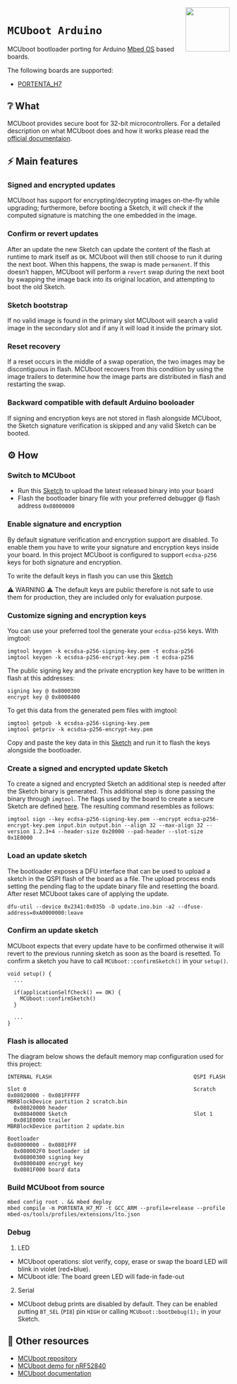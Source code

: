 <img src="https://content.arduino.cc/website/Arduino_logo_teal.svg" height="100" align="right" />

`MCUboot Arduino`
=================
MCUboot bootloader porting for Arduino [Mbed OS](https://os.mbed.com/docs/mbed-os/latest/introduction/index.html) based boards.

The following boards are supported:
 * [PORTENTA_H7](https://store.arduino.cc/products/portenta-h7)

## :grey_question: What
MCUboot provides secure boot for 32-bit microcontrollers. For a detailed description on what MCUboot does and how it works please read the [official documentaion](https://docs.mcuboot.com/).

## :zap: Main features
### Signed and encrypted updates
MCUboot has support for encrypting/decrypting images on-the-fly while upgrading; furthermore, before booting a Sketch, it will check if the computed signature is matching the one embedded in the image.
 
### Confirm or revert updates
After an update the new Sketch can update the content of the flash at runtime to mark itself as `OK`. MCUboot will then still choose to run it during the next boot. When this happens, the swap is made `permanent`. If this doesn’t happen, MCUboot will perform a `revert` swap during the next boot by swapping the image back into its original location, and attempting to boot the old Sketch.

### Sketch bootstrap
If no valid image is found in the primary slot MCUboot will search a valid image in the secondary slot and if any it will load it inside the primary slot.

### Reset recovery
If a reset occurs in the middle of a swap operation, the two images may be discontiguous in flash. MCUboot recovers from this condition by using the image trailers to determine how the image parts are distributed in flash and restarting the swap.

### Backward compatible with default Arduino booloader
If signing and encryption keys are not stored in flash alongside MCUboot, the Sketch signature verification is skipped and any valid Sketch can be booted.

## :gear: How
### Switch to MCUboot
* Run this [Sketch](https://github.com/arduino/ArduinoCore-mbed/blob/master/libraries/STM32H747_System/examples/STM32H747_updateBootloader/STM32H747_updateBootloader.ino) to upload the latest released binary into your board
* Flash the bootloader binary file with your preferred debugger @ flash address `0x08000000`

### Enable signature and encryption
By default signature verification and encryption support are disabled. To enable them you have to write your signature and encryption keys inside your board.
In this project MCUboot is configured to support `ecdsa-p256` keys for both signature and encryption.

To write the default keys in flash you can use this [Sketch](https://github.com/arduino/ArduinoCore-mbed/blob/master/libraries/STM32H747_System/examples/STM32H747_updateBootloader/STM32H747_updateBootloader.ino)

:warning: WARNING :warning: The default keys are public therefore is not safe to use them for production, they are included only for evaluation purpose.

### Customize signing and encryption keys
You can use your preferred tool the generate your `ecdsa-p256` keys. With imgtool:
```
imgtool keygen -k ecsdsa-p256-signing-key.pem -t ecdsa-p256
imgtool keygen -k ecsdsa-p256-encrypt-key.pem -t ecdsa-p256
```
The public signing key and the private encryption key have to be written in flash at this addresses:
```
signing key @ 0x8000300
encrypt key @ 0x8000400
```
To get this data from the generated pem files with imgtool:
```
imgtool getpub -k ecsdsa-p256-signing-key.pem 
imgtool getpriv -k ecsdsa-p256-encrypt-key.pem
```
Copy and paste the key data in this [Sketch](https://github.com/arduino/ArduinoCore-mbed/blob/master/libraries/STM32H747_System/examples/STM32H747_updateBootloader/STM32H747_updateBootloader.ino) and run it to flash the keys alongside the bootloader.

### Create a signed and encrypted update Sketch
To create a signed and encrypted Sketch an additional step is needed after the Sketch binary is generated. This additional step is done passing the binary through `imgtool`. The flags used by the board to create a secure Sketch are defined [here](https://github.com/arduino/ArduinoCore-mbed/blob/fa628e35011a92fb7e54fa6bfd9a69be33173bf8/boards.txt#L79-L86). The resulting command resembles as follows:
```
imgtool sign --key ecdsa-p256-signing-key.pem --encrypt ecdsa-p256-encrypt-key.pem input.bin output.bin --align 32 --max-align 32 --version 1.2.3+4 --header-size 0x20000 --pad-header --slot-size 0x1E0000
```

### Load an update sketch
The bootloader exposes a DFU interface that can be used to upload a sketch in the QSPI flash of the board as a file. The upload process ends setting the pending flag to the update binary file and resetting the board. After reset MCUboot takes care of applying the update.
```
dfu-util --device 0x2341:0x035b -D update.ino.bin -a2 --dfuse-address=0xA0000000:leave
```

### Confirm an update sketch
MCUboot expects that every update have to be confirmed otherwise it will revert to the previous running sketch as soon as the board is resetted. To confirm a sketch you have to call `MCUboot::confirmSketch()` in your `setup()`.
```
void setup() {
  ...
  
  if(applicationSelfCheck() == OK) {
    MCUboot::confirmSketch()
  }
  
  ...
}
```

### Flash is allocated
The diagram below shows the default memory map configuration used for this project:

```
INTERNAL FLASH                                             QSPI FLASH

Slot 0                                                     Scratch
0x08020000 - 0x081FFFFF                                    MBRBlockDevice partition 2 scratch.bin
  0x08020000 header
  0x08040000 Sketch                                        Slot 1
  0x081E0000 trailer                                       MBRBlockDevice partition 2 update.bin

Bootloader                
0x08000000 - 0x0801FFF    
  0x080002F0 bootloader id
  0x08000300 signing key  
  0x08000400 encrypt key  
  0x0801F000 board data
```

### Build MCUboot from source
```
mbed config root . && mbed deploy
mbed compile -m PORTENTA_H7_M7 -t GCC_ARM --profile=release --profile mbed-os/tools/profiles/extensions/lto.json
```

### Debug

1.  LED
 - MCUboot operations: slot verify, copy, erase or swap the board LED will blink in violet (red+blue).
 - MCUboot idle: The board green LED will fade-in fade-out

2. Serial
 - MCUboot debug prints are disabled by default. They can be enabled putting `BT_SEL` (`PI8`) pin `HIGH` or calling `MCUboot::bootDebug(1);` in your Sketch.

## :mag_right: Other resources

* [MCUboot repository](https://github.com/mcu-tools/mcuboot)
* [MCUboot demo for nRF52840](https://github.com/AGlass0fMilk/mbed-mcuboot-demo)
* [MCUboot documentation](https://docs.mcuboot.com/)
